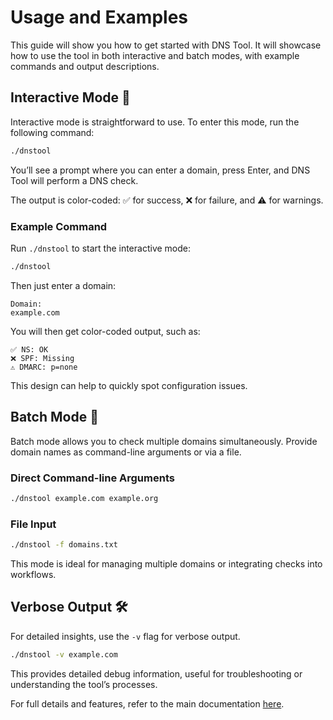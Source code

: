 # Usage and Examples

This guide will show you how to get started with DNS Tool. It will showcase how to use the tool in both interactive and batch modes, with example commands and output descriptions.

## Interactive Mode 🌟

Interactive mode is straightforward to use. To enter this mode, run the following command:

```bash
./dnstool
```

You’ll see a prompt where you can enter a domain, press Enter, and DNS Tool will perform a DNS check. 

The output is color-coded: ✅ for success, ❌ for failure, and ⚠️ for warnings.

### Example Command
Run `./dnstool` to start the interactive mode:
```bash
./dnstool
```

Then just enter a domain:

```
Domain:
example.com
```

You will then get color-coded output, such as:
```
✅ NS: OK
❌ SPF: Missing
⚠️ DMARC: p=none
```

This design can help to quickly spot configuration issues.

## Batch Mode 🚀

Batch mode allows you to check multiple domains simultaneously. Provide domain names as command-line arguments or via a file.

### Direct Command-line Arguments

```bash
./dnstool example.com example.org
```

### File Input

```bash
./dnstool -f domains.txt
```

This mode is ideal for managing multiple domains or integrating checks into workflows.

## Verbose Output 🛠️

For detailed insights, use the `-v` flag for verbose output.

```bash
./dnstool -v example.com
```

This provides detailed debug information, useful for troubleshooting or understanding the tool’s processes.

For full details and features, refer to the main documentation [here](https://github.com/careyjames/dns-tool).
